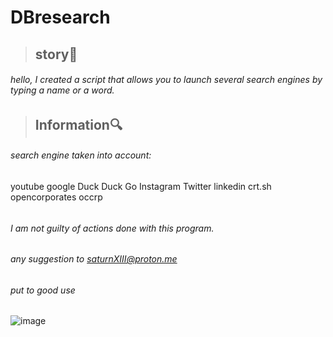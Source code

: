 # DBresearch
> ## story🎴 ## 
###### hello, I created a script that allows you to launch several search engines by typing a name or a word. ######
> ## Information🔍 ##

###### search engine taken into account:
youtube
google
Duck Duck Go 
Instagram
Twitter
linkedin
crt.sh
opencorporates
occrp
#####
######
###### I am not guilty of actions done with this program. #####
 ###### any suggestion to saturnXIII@proton.me #####
######
###### put to good use #####
######


![image](https://user-images.githubusercontent.com/103066353/167156636-3eb61b59-4d15-4845-b534-db2e4321f745.png)
